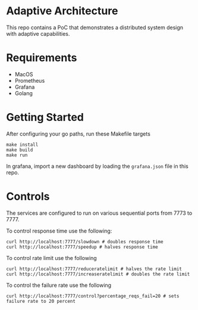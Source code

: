 # Adaptive Architecture

This repo contains a PoC that demonstrates a distributed system design with adaptive capabilities.

# Requirements

* MacOS
* Prometheus
* Grafana
* Golang

# Getting Started

After configuring your go paths, run these Makefile targets

```
make install
make build
make run
```

In grafana, import a new dashboard by loading the `grafana.json` file in this repo.


# Controls

The services are configured to run on various sequential ports from 7773 to 7777.

To control response time use the following:

```
curl http://localhost:7777/slowdown # doubles response time
curl http://localhost:7777/speedup # halves response time
```

To control rate limit use the following

```
curl http://localhost:7777/reduceratelimit # halves the rate limit
curl http://localhost:7777/increaseratelimit # doubles the rate limit
```

To control the failure rate use the following

```
curl http://localhost:7777/control?percentage_reqs_fail=20 # sets failure rate to 20 percent
```





